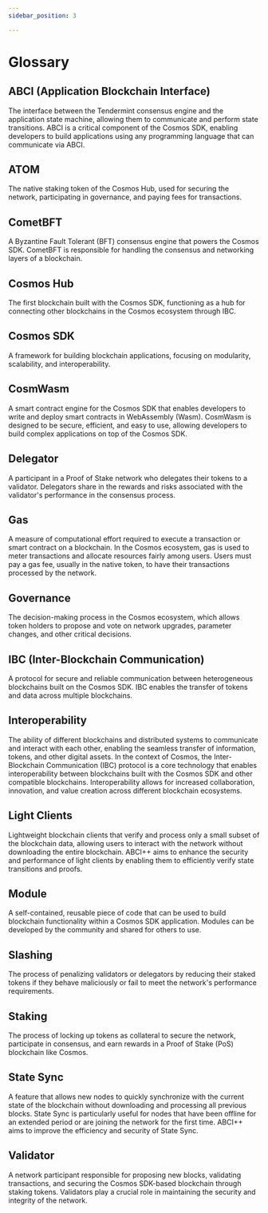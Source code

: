 ```yaml
---
sidebar_position: 3

---
```


# Glossary

## ABCI (Application Blockchain Interface)

The interface between the Tendermint consensus engine and the application state machine, allowing them to communicate and perform state transitions. ABCI is a critical component of the Cosmos SDK, enabling developers to build applications using any programming language that can communicate via ABCI.

## ATOM

The native staking token of the Cosmos Hub, used for securing the network, participating in governance, and paying fees for transactions.

## CometBFT

A Byzantine Fault Tolerant (BFT) consensus engine that powers the Cosmos SDK. CometBFT is responsible for handling the consensus and networking layers of a blockchain.

## Cosmos Hub

The first blockchain built with the Cosmos SDK, functioning as a hub for connecting other blockchains in the Cosmos ecosystem through IBC.

## Cosmos SDK

A framework for building blockchain applications, focusing on modularity, scalability, and interoperability.

## CosmWasm

A smart contract engine for the Cosmos SDK that enables developers to write and deploy smart contracts in WebAssembly (Wasm). CosmWasm is designed to be secure, efficient, and easy to use, allowing developers to build complex applications on top of the Cosmos SDK.

## Delegator

A participant in a Proof of Stake network who delegates their tokens to a validator. Delegators share in the rewards and risks associated with the validator's performance in the consensus process.

## Gas

A measure of computational effort required to execute a transaction or smart contract on a blockchain. In the Cosmos ecosystem, gas is used to meter transactions and allocate resources fairly among users. Users must pay a gas fee, usually in the native token, to have their transactions processed by the network.

## Governance

The decision-making process in the Cosmos ecosystem, which allows token holders to propose and vote on network upgrades, parameter changes, and other critical decisions.

## IBC (Inter-Blockchain Communication)

A protocol for secure and reliable communication between heterogeneous blockchains built on the Cosmos SDK. IBC enables the transfer of tokens and data across multiple blockchains.

## Interoperability

The ability of different blockchains and distributed systems to communicate and interact with each other, enabling the seamless transfer of information, tokens, and other digital assets. In the context of Cosmos, the Inter-Blockchain Communication (IBC) protocol is a core technology that enables interoperability between blockchains built with the Cosmos SDK and other compatible blockchains. Interoperability allows for increased collaboration, innovation, and value creation across different blockchain ecosystems.

## Light Clients

Lightweight blockchain clients that verify and process only a small subset of the blockchain data, allowing users to interact with the network without downloading the entire blockchain. ABCI++ aims to enhance the security and performance of light clients by enabling them to efficiently verify state transitions and proofs.

## Module

A self-contained, reusable piece of code that can be used to build blockchain functionality within a Cosmos SDK application. Modules can be developed by the community and shared for others to use.

## Slashing

The process of penalizing validators or delegators by reducing their staked tokens if they behave maliciously or fail to meet the network's performance requirements.

## Staking

The process of locking up tokens as collateral to secure the network, participate in consensus, and earn rewards in a Proof of Stake (PoS) blockchain like Cosmos.

## State Sync

A feature that allows new nodes to quickly synchronize with the current state of the blockchain without downloading and processing all previous blocks. State Sync is particularly useful for nodes that have been offline for an extended period or are joining the network for the first time. ABCI++ aims to improve the efficiency and security of State Sync.

## Validator

A network participant responsible for proposing new blocks, validating transactions, and securing the Cosmos SDK-based blockchain through staking tokens. Validators play a crucial role in maintaining the security and integrity of the network.

